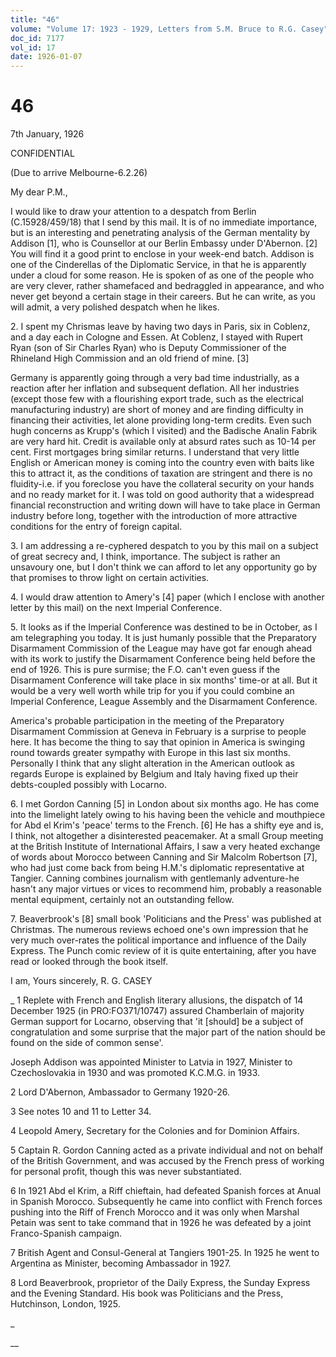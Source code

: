 ```yaml
---
title: "46"
volume: "Volume 17: 1923 - 1929, Letters from S.M. Bruce to R.G. Casey"
doc_id: 7177
vol_id: 17
date: 1926-01-07
---
```


# 46

7th January, 1926

CONFIDENTIAL

(Due to arrive Melbourne-6.2.26)

My dear P.M.,

I would like to draw your attention to a despatch from Berlin (C.15928/459/18) that I send by this mail. It is of no immediate importance, but is an interesting and penetrating analysis of the German mentality by Addison [1], who is Counsellor at our Berlin Embassy under D'Abernon. [2] You will find it a good print to enclose in your week-end batch. Addison is one of the Cinderellas of the Diplomatic Service, in that he is apparently under a cloud for some reason. He is spoken of as one of the people who are very clever, rather shamefaced and bedraggled in appearance, and who never get beyond a certain stage in their careers. But he can write, as you will admit, a very polished despatch when he likes.

2\. I spent my Chrismas leave by having two days in Paris, six in Coblenz, and a day each in Cologne and Essen. At Coblenz, I stayed with Rupert Ryan (son of Sir Charles Ryan) who is Deputy Commissioner of the Rhineland High Commission and an old friend of mine. [3]

Germany is apparently going through a very bad time industrially, as a reaction after her inflation and subsequent deflation. All her industries (except those few with a flourishing export trade, such as the electrical manufacturing industry) are short of money and are finding difficulty in financing their activities, let alone providing long-term credits. Even such hugh concerns as Krupp's (which I visited) and the Badische Analin Fabrik are very hard hit. Credit is available only at absurd rates such as 10-14 per cent. First mortgages bring similar returns. I understand that very little English or American money is coming into the country even with baits like this to attract it, as the conditions of taxation are stringent and there is no fluidity-i.e. if you foreclose you have the collateral security on your hands and no ready market for it. I was told on good authority that a widespread financial reconstruction and writing down will have to take place in German industry before long, together with the introduction of more attractive conditions for the entry of foreign capital.

3\. I am addressing a re-cyphered despatch to you by this mail on a subject of great secrecy and, I think, importance. The subject is rather an unsavoury one, but I don't think we can afford to let any opportunity go by that promises to throw light on certain activities.

4\. I would draw attention to Amery's [4] paper (which I enclose with another letter by this mail) on the next Imperial Conference.

5\. It looks as if the Imperial Conference was destined to be in October, as I am telegraphing you today. It is just humanly possible that the Preparatory Disarmament Commission of the League may have got far enough ahead with its work to justify the Disarmament Conference being held before the end of 1926. This is pure surmise; the F.O. can't even guess if the Disarmament Conference will take place in six months' time-or at all. But it would be a very well worth while trip for you if you could combine an Imperial Conference, League Assembly and the Disarmament Conference.

America's probable participation in the meeting of the Preparatory Disarmament Commission at Geneva in February is a surprise to people here. It has become the thing to say that opinion in America is swinging round towards greater sympathy with Europe in this last six months. Personally I think that any slight alteration in the American outlook as regards Europe is explained by Belgium and Italy having fixed up their debts-coupled possibly with Locarno.

6\. I met Gordon Canning [5] in London about six months ago. He has come into the limelight lately owing to his having been the vehicle and mouthpiece for Abd el Krim's 'peace' terms to the French. [6] He has a shifty eye and is, I think, not altogether a disinterested peacemaker. At a small Group meeting at the British Institute of International Affairs, I saw a very heated exchange of words about Morocco between Canning and Sir Malcolm Robertson [7], who had just come back from being H.M.'s diplomatic representative at Tangier. Canning combines journalism with gentlemanly adventure-he hasn't any major virtues or vices to recommend him, probably a reasonable mental equipment, certainly not an outstanding fellow.

7\. Beaverbrook's [8] small book 'Politicians and the Press' was published at Christmas. The numerous reviews echoed one's own impression that he very much over-rates the political importance and influence of the Daily Express. The Punch comic review of it is quite entertaining, after you have read or looked through the book itself.

I am, Yours sincerely, R. G. CASEY 

_ 1 Replete with French and English literary allusions, the dispatch of 14 December 1925 (in PRO:FO371/10747) assured Chamberlain of majority German support for Locarno, observing that 'it [should] be a subject of congratulation and some surprise that the major part of the nation should be found on the side of common sense'.

Joseph Addison was appointed Minister to Latvia in 1927, Minister to Czechoslovakia in 1930 and was promoted K.C.M.G. in 1933.

2 Lord D'Abernon, Ambassador to Germany 1920-26.

3 See notes 10 and 11 to Letter 34.

4 Leopold Amery, Secretary for the Colonies and for Dominion Affairs.

5 Captain R. Gordon Canning acted as a private individual and not on behalf of the British Government, and was accused by the French press of working for personal profit, though this was never substantiated.

6 In 1921 Abd el Krim, a Riff chieftain, had defeated Spanish forces at Anual in Spanish Morocco. Subsequently he came into conflict with French forces pushing into the Riff of French Morocco and it was only when Marshal Petain was sent to take command that in 1926 he was defeated by a joint Franco-Spanish campaign.

7 British Agent and Consul-General at Tangiers 1901-25. In 1925 he went to Argentina as Minister, becoming Ambassador in 1927.

8 Lord Beaverbrook, proprietor of the Daily Express, the Sunday Express and the Evening Standard. His book was Politicians and the Press, Hutchinson, London, 1925.

_

__
